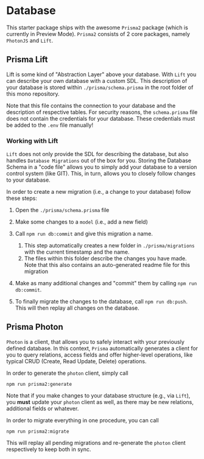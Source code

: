 # Database

This starter package ships with the awesome `Prisma2` package (which is currently in Preview Mode). `Prisma2` consists of 2 core packages, namely `PhotonJS` and `Lift`.

## Prisma Lift

Lift is some kind of "Abstraction Layer" above your database. With `Lift` you can describe your own database with a custom SDL. This description of your database is stored within `./prisma/schema.prisma` in the root folder of this mono repository.

Note that this file contains the connection to your database and the description of respective tables. For security reasons, the `schema.prisma` file does not contain the credentials for your database. These credentials must be added to the `.env` file manually!

### Working with Lift

`Lift` does not only provide the SDL for describing the database, but also handles `Database Migrations` out of the box for you. Storing the Database Schema in a "code file" allows you to simply add your database to a version control system (like GIT). This, in turn, allows you to closely follow changes to your database.

In order to create a new migration (i.e., a change to your database) follow these steps:

1. Open the `./prisma/schema.prisma` file

2. Make some changes to a `model` (i.e., add a new field)

3. Call `npm run db:commit` and give this migration a name.

   1. This step automatically creates a new folder in `./prisma/migrations` with the current timestamp and the name.
   2. The files within this folder describe the changes you have made. Note that this also contains an auto-generated readme file for this migration

4. Make as many additional changes and "commit" them by calling `npm run db:commit`.

5. To finally migrate the changes to the database, call `npm run db:push`. This will then replay all changes on the database.

## Prisma Photon

`Photon` is a client, that allows you to safely interact with your previously defined database. In this context, `Prisma` automatically generates a client for you to query relations, access fields and offer higher-level operations, like typical CRUD (Create, Read Update, Delete) operations.

In order to generate the `photon` client, simply call

```
npm run prisma2:generate
```

Note that if you make changes to your database structure (e.g., via `Lift`), you **must** update your `photon` client as well, as there may be new relations, additional fields or whatever.

In order to migrate everything in one procedure, you can call

```
npm run prisma2:migrate
```

This will replay all pending migrations and re-generate the `photon` client respectively to keep both in sync.
